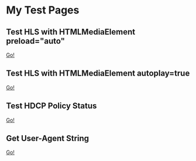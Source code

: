 # My Test Pages

## Test HLS with HTMLMediaElement preload="auto"
<a href="https://jameswccheng.github.io/hlslocaltest/test.html">Go!</a>
## Test HLS with HTMLMediaElement autoplay=true
<a href="https://jameswccheng.github.io/hlslocaltest/test_autoplay.html">Go!</a>
## Test HDCP Policy Status
<a href="https://jameswccheng.github.io/hlslocaltest/hdcp.html">Go!</a>
## Get User-Agent String
<a href="https://jameswccheng.github.io/hlslocaltest/user-agent.html">Go!</a>
